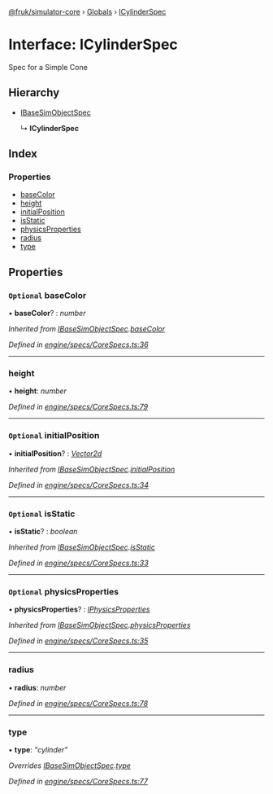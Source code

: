 [@fruk/simulator-core](../README.md) › [Globals](../globals.md) › [ICylinderSpec](icylinderspec.md)

# Interface: ICylinderSpec

Spec for a Simple Cone

## Hierarchy

* [IBaseSimObjectSpec](ibasesimobjectspec.md)

  ↳ **ICylinderSpec**

## Index

### Properties

* [baseColor](icylinderspec.md#optional-basecolor)
* [height](icylinderspec.md#height)
* [initialPosition](icylinderspec.md#optional-initialposition)
* [isStatic](icylinderspec.md#optional-isstatic)
* [physicsProperties](icylinderspec.md#optional-physicsproperties)
* [radius](icylinderspec.md#radius)
* [type](icylinderspec.md#type)

## Properties

### `Optional` baseColor

• **baseColor**? : *number*

*Inherited from [IBaseSimObjectSpec](ibasesimobjectspec.md).[baseColor](ibasesimobjectspec.md#optional-basecolor)*

*Defined in [engine/specs/CoreSpecs.ts:36](https://github.com/zhiquanyeo/SimulatorCore/blob/f1bf202/src/engine/specs/CoreSpecs.ts#L36)*

___

###  height

• **height**: *number*

*Defined in [engine/specs/CoreSpecs.ts:79](https://github.com/zhiquanyeo/SimulatorCore/blob/f1bf202/src/engine/specs/CoreSpecs.ts#L79)*

___

### `Optional` initialPosition

• **initialPosition**? : *[Vector2d](../globals.md#vector2d)*

*Inherited from [IBaseSimObjectSpec](ibasesimobjectspec.md).[initialPosition](ibasesimobjectspec.md#optional-initialposition)*

*Defined in [engine/specs/CoreSpecs.ts:34](https://github.com/zhiquanyeo/SimulatorCore/blob/f1bf202/src/engine/specs/CoreSpecs.ts#L34)*

___

### `Optional` isStatic

• **isStatic**? : *boolean*

*Inherited from [IBaseSimObjectSpec](ibasesimobjectspec.md).[isStatic](ibasesimobjectspec.md#optional-isstatic)*

*Defined in [engine/specs/CoreSpecs.ts:33](https://github.com/zhiquanyeo/SimulatorCore/blob/f1bf202/src/engine/specs/CoreSpecs.ts#L33)*

___

### `Optional` physicsProperties

• **physicsProperties**? : *[IPhysicsProperties](iphysicsproperties.md)*

*Inherited from [IBaseSimObjectSpec](ibasesimobjectspec.md).[physicsProperties](ibasesimobjectspec.md#optional-physicsproperties)*

*Defined in [engine/specs/CoreSpecs.ts:35](https://github.com/zhiquanyeo/SimulatorCore/blob/f1bf202/src/engine/specs/CoreSpecs.ts#L35)*

___

###  radius

• **radius**: *number*

*Defined in [engine/specs/CoreSpecs.ts:78](https://github.com/zhiquanyeo/SimulatorCore/blob/f1bf202/src/engine/specs/CoreSpecs.ts#L78)*

___

###  type

• **type**: *"cylinder"*

*Overrides [IBaseSimObjectSpec](ibasesimobjectspec.md).[type](ibasesimobjectspec.md#type)*

*Defined in [engine/specs/CoreSpecs.ts:77](https://github.com/zhiquanyeo/SimulatorCore/blob/f1bf202/src/engine/specs/CoreSpecs.ts#L77)*
